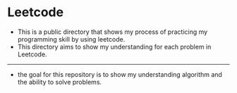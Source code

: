 # Leetcode

- This is a public directory that shows my process of practicing my programming skill by using leetcode.
- This directory aims to show my understanding for each problem in Leetcode.
------
- the goal for this repository is to show my understanding algorithm and the ability to solve problems.

